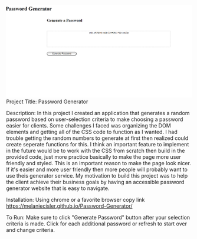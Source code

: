 ![](image/Homework3.png)
Project Title: Password Generator

Description: In this project I created an application that generates a random password based on user-selection criteria to make choosing a password easier for clients. Some challenges I faced was organizing the DOM elements and getting all of the CSS code to function as I wanted. I had trouble getting the random numbers to generate at first then realized could create seperate functions for this. I think an important feature to implement in the future would be to work with the CSS from scratch then build in the provided code, just more practice basically to make the page more user friendly and styled. This is an important reason to make the page look nicer. If it's easier and more user friendly then more people will probably want to use theis generator service. My motivation to build this project was to help the client achieve their business goals by having an accessible password generator website that is easy to navigate.


Installation: Using chrome or a favorite browser copy link https://melaniecisler.github.io/Password-Generator/ 

To Run: Make sure to click "Generate Password" button after your selection criteria is made. Click for each additional password or refresh to start over and change criteria. 
